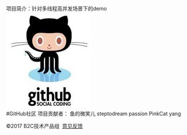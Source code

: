 项目简介：针对多线程高并发场景下的demo
![baidu](https://github.com/steptodreamtop/github_test/raw/master/lib/image/github.jpg "Google logo")  
#GitHub社区 项目贡献者： 鱼的微笑儿     steptodream  passion  PinkCat  yang    
<div id="ftCon">

<div class="ftCon-Wrapper"><div id="ftConw"><p id="lh">
</p><p id="cp">&copy;2017&nbsp;B2C技术产品组&nbsp;
<a href="mailto:fuyou.dai@qq.com" class="cp-feedback" onmousedown="return ns_c({'fm':'behs','tab':'tj_homefb'})">意见反馈</a>
    </div>
